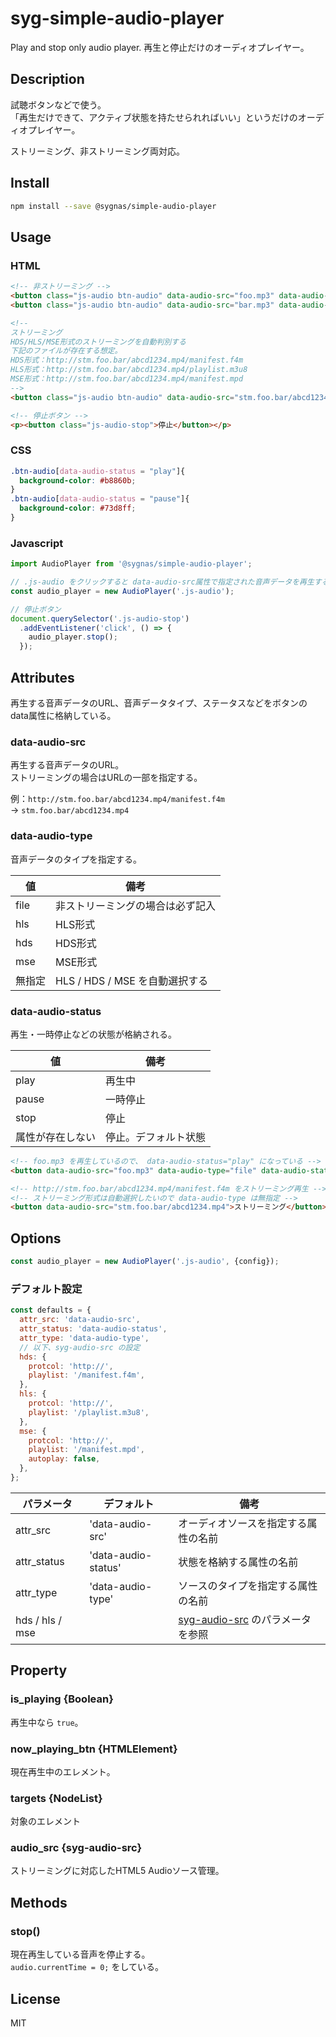 # syg-simple-audio-player

Play and stop only audio player.
再生と停止だけのオーディオプレイヤー。

## Description

試聴ボタンなどで使う。<br>
「再生だけできて、アクティブ状態を持たせられればいい」というだけのオーディオプレイヤー。

ストリーミング、非ストリーミング両対応。

## Install
```sh
npm install --save @sygnas/simple-audio-player
```

## Usage

### HTML

```html
<!-- 非ストリーミング -->
<button class="js-audio btn-audio" data-audio-src="foo.mp3" data-audio-type="file">Sound 1</button>
<button class="js-audio btn-audio" data-audio-src="bar.mp3" data-audio-type="file">Sound 2</button>

<!--
ストリーミング
HDS/HLS/MSE形式のストリーミングを自動判別する
下記のファイルが存在する想定。
HDS形式：http://stm.foo.bar/abcd1234.mp4/manifest.f4m
HLS形式：http://stm.foo.bar/abcd1234.mp4/playlist.m3u8
MSE形式：http://stm.foo.bar/abcd1234.mp4/manifest.mpd
-->
<button class="js-audio btn-audio" data-audio-src="stm.foo.bar/abcd1234.mp4">ストリーミング</button>

<!-- 停止ボタン -->
<p><button class="js-audio-stop">停止</button></p>
```

### CSS
```css
.btn-audio[data-audio-status = "play"]{
  background-color: #b8860b;
}
.btn-audio[data-audio-status = "pause"]{
  background-color: #73d8ff;
}
```

### Javascript
```JavaScript
import AudioPlayer from '@sygnas/simple-audio-player';

// .js-audio をクリックすると data-audio-src属性で指定された音声データを再生する
const audio_player = new AudioPlayer('.js-audio');

// 停止ボタン
document.querySelector('.js-audio-stop')
  .addEventListener('click', () => {
    audio_player.stop();
  });
```

## Attributes

再生する音声データのURL、音声データタイプ、ステータスなどをボタンの data属性に格納している。

### data-audio-src
再生する音声データのURL。<br>
ストリーミングの場合はURLの一部を指定する。

例：`http://stm.foo.bar/abcd1234.mp4/manifest.f4m`<br>
→ `stm.foo.bar/abcd1234.mp4`

### data-audio-type
音声データのタイプを指定する。

| 値 | 備考 |
| ---- | --- |
| file | 非ストリーミングの場合は必ず記入 |
| hls | HLS形式 |
| hds | HDS形式 |
| mse | MSE形式 |
| 無指定 | HLS / HDS / MSE を自動選択する |

### data-audio-status
再生・一時停止などの状態が格納される。

| 値 | 備考 |
| ---- | --- |
| play | 再生中 |
| pause | 一時停止 |
| stop | 停止 |
| 属性が存在しない | 停止。デフォルト状態 |

```html
<!-- foo.mp3 を再生しているので、 data-audio-status="play" になっている -->
<button data-audio-src="foo.mp3" data-audio-type="file" data-audio-status="play">foo</button>

<!-- http://stm.foo.bar/abcd1234.mp4/manifest.f4m をストリーミング再生 -->
<!-- ストリーミング形式は自動選択したいので data-audio-type は無指定 -->
<button data-audio-src="stm.foo.bar/abcd1234.mp4">ストリーミング</button>
```

## Options

```JavaScript
const audio_player = new AudioPlayer('.js-audio', {config});
```

### デフォルト設定
```JavaScript
const defaults = {
  attr_src: 'data-audio-src',
  attr_status: 'data-audio-status',
  attr_type: 'data-audio-type',
  // 以下、syg-audio-src の設定
  hds: {
    protcol: 'http://',
    playlist: '/manifest.f4m',
  },
  hls: {
    protcol: 'http://',
    playlist: '/playlist.m3u8',
  },
  mse: {
    protcol: 'http://',
    playlist: '/manifest.mpd',
    autoplay: false,
  },
};
```

| パラメータ | デフォルト | 備考 |
| ---- | ---- | ---- |
| attr_src | 'data-audio-src' | オーディオソースを指定する属性の名前 |
| attr_status | 'data-audio-status' | 状態を格納する属性の名前 |
| attr_type | 'data-audio-type' | ソースのタイプを指定する属性の名前 |
| hds / hls / mse |  | [syg-audio-src](https://github.com/sygnas/syg-audio-src) のパラメータを参照 |


## Property

### is_playing {Boolean}
再生中なら `true`。

### now_playing_btn {HTMLElement}
現在再生中のエレメント。

### targets {NodeList}
対象のエレメント

### audio_src {syg-audio-src}
ストリーミングに対応したHTML5 Audioソース管理。


## Methods

### stop()
現在再生している音声を停止する。<br>
`audio.currentTime = 0;` をしている。




## License
MIT